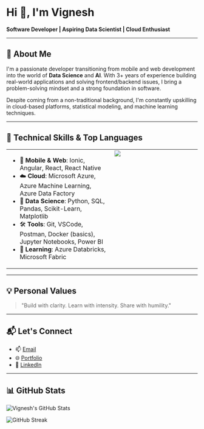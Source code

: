 # Hi 👋, I'm Vignesh

**Software Developer | Aspiring Data Scientist | Cloud Enthusiast**

---

## 🧠 About Me

I'm a passionate developer transitioning from mobile and web development into the world of **Data Science** and **AI**. With 3+ years of experience building real-world applications and solving frontend/backend issues, I bring a problem-solving mindset and a strong foundation in software.

Despite coming from a non-traditional background, I'm constantly upskilling in cloud-based platforms, statistical modeling, and machine learning techniques.

---

## 🚀 Technical Skills & Top Languages

<table>
  <tr>
    <td valign="top" width="55%">

<ul>
  <li>📱 <strong>Mobile & Web</strong>: Ionic, Angular, React, React Native</li>
  <li>☁️ <strong>Cloud</strong>: Microsoft Azure, Azure Machine Learning, Azure Data Factory</li>
  <li>🧠 <strong>Data Science</strong>: Python, SQL, Pandas, Scikit-Learn, Matplotlib</li>
  <li>🛠️ <strong>Tools</strong>: Git, VSCode, Postman, Docker (basics), Jupyter Notebooks, Power BI</li>
  <li>🧬 <strong>Learning</strong>: Azure Databricks, Microsoft Fabric</li>
</ul>

</td>
<td valign="top" width="45%">

<img src="https://github-readme-stats.vercel.app/api/top-langs/?username=Vignesh96-R&layout=compact&theme=github_dark" />

</td>
</tr>
</table>

---

## 💡 Personal Values
> "Build with clarity. Learn with intensity. Share with humility."

---

## 📬 Let's Connect
- 📫 [Email](mailto:vignesh1996rajendran@gmail.com)  
- 🌐 [Portfolio](https://portfolio.vigneshvision.com)  
- 💼 [LinkedIn](https://www.linkedin.com/in/vignesh-rajendran-436a6a256/)

---

## 📊 GitHub Stats

![Vignesh's GitHub Stats](https://github-readme-stats.vercel.app/api?username=Vignesh96-R&show_icons=true&theme=github_dark)

![GitHub Streak](https://github-readme-streak-stats.herokuapp.com/?user=Vignesh96-R&theme=github_dark)
